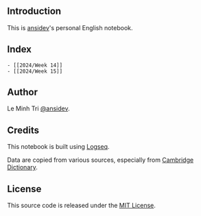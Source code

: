 ## Introduction

This is [ansidev](https://github.com/ansidev)'s personal English notebook.
## Index
	- [[2024/Week 14]]
	- [[2024/Week 15]]
## Author
  
  Le Minh Tri [@ansidev](https://ansidev.xyz/about).
## Credits
  
  This notebook is built using [Logseq](https://logseq.com/).
  
  Data are copied from various sources, especially from [Cambridge Dictionary](https://dictionary.cambridge.org/).
## License
  
  This source code is released under the [MIT License](./LICENSE).
